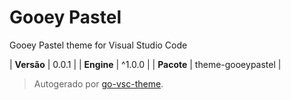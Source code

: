 # Gooey Pastel

Gooey Pastel theme for Visual Studio Code

| **Versão** | 0.0.1 |
| **Engine** | ^1.0.0 |
| **Pacote** | theme-gooeypastel |

> Autogerado por [go-vsc-theme](https://github.com/natalbu/go-vsc-theme).
